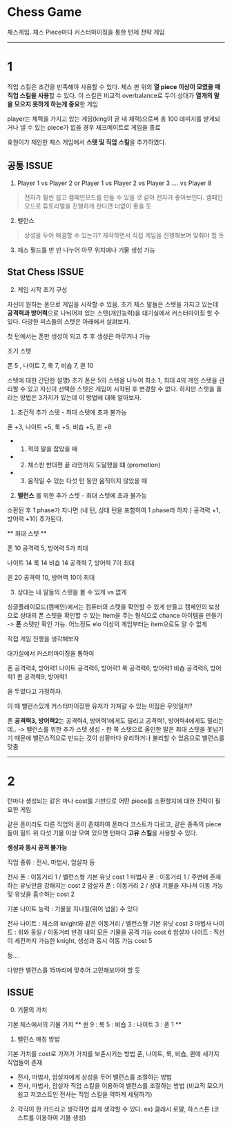 # Chess Game

체스게임. 체스 Piece마다 커스터마이징을 통한 턴제 전략 게임

---
# 1
직업 스킬은 조건을 만족해야 사용할 수 있다. 체스 판 위의 **열 piece 이상이 모였을 때 직업 스킬을 사용**할 수 있다. 이 스킬은 비교적 overbalance로 두어 상대가 **열개의 말을 모으지 못하게 하는게 중요**한 게임

player는 체력을 가지고 있는 게임(king이 곧 내 체력)으로써 총 100 데미지를 받게되거나 낼 수 있는 piece가 없을 경우 체크메이트로 게임을 종료

효원이가 제안한 체스 게임에서 **스텟 및 직업 스킬**을 추가하였다.

## 공통 ISSUE
1. Player 1 vs Player 2 or Player 1 vs Player 2 vs Player 3 .... vs Player 8

> 전자가 훨씬 쉽고 캠페인모드를 만들 수 있을 것 같아 전자가 좋아보인다. 
캠페인모드로 튜토리얼을 진행하게 한다면 더없이 좋을 듯

2. 밸런스
> 상성을 두어 해결할 수 있는가?
> 제작하면서 직접 게임을 진행해보며 맞춰야 할 듯

3. 체스 필드를 반 반 나누어 아무 위치에나 기물 생성 가능 


## Stat Chess ISSUE
2. 게임 시작 초기 구성

자신이 원하는 폰으로 게임을 시작할 수 있음. 초기 체스 말들은 스텟을 가지고 있는데 **공격력과 방어력**으로 나뉘어져 있는 스텟(개인능력)을 대기실에서 커스터마이징 할 수 있다. 다양한 피스들의 스텟은 아래에서 살펴보자.

첫 턴에서는 폰만 생성이 되고 추 후 생성은 아무거나 가능

초기 스텟

폰 5 , 나이트 7, 룩 7, 비숍 7, 퀸 10

스텟에 대한 간단한 설명)
초기 폰은 5의 스텟을 나누어 최소 1, 최대 4의 개인 스텟을 관리할 수 있고 자신이 선택한 스텟은 게임이 시작된 후 변경할 수 없다. 하지만 스텟을 올리는 방법은 3가지가 있는데 이 방법에 대해 알아보자.

1. 조건적 추가 스텟 - 최대 스텟에 초과 불가능

폰 +3, 나이트 +5, 룩 +5, 비숍 +5, 퀸 +8

- 1. 적의 말을 잡았을 때

- 2. 체스판 반대편 끝 라인까지 도달했을 떄 (promotion)

- 3. 움직일 수 있는 다섯 턴 동안 움직이지 않았을 때

2. **밸런스** 를 위한 추가 스텟 - 최대 스텟에 초과 불가능

소환된 후 1 phase가 지나면 (내 턴, 상대 턴을 포함하여 1 phase라 하자.) 공격력 +1, 방어력 +1이 추가된다.


** 최대 스텟 **

폰 10 
공격력 5, 방어력 5가 최대

나이트 14 룩 14 비숍 14
공격력 7, 방어력 7이 최대

퀸 20
공격력 10, 방어력 10이 최대



3. 상대는 내 말들의 스텟을 볼 수 있게 vs 없게

싱글플레이모드(캠페인)에서는 컴퓨터의 스텟을 확인할 수 있게 만들고 캠페인의 보상으로 상대의 폰 스텟을 확인할 수 있는 Item을 주는 형식으로 chance 아이템을 만들기 
-> **폰** 스텟만 확인 가능. 어느정도 elo 이상의 게임부터는 item으로도 알 수 없게

직접 게임 진행을 생각해보자

대기실에서 커스터마이징을 통하여

폰 공격력4, 방어력1
나이트 공격력6, 방어력1
룩 공격력6, 방어력1
비숍 공격력6, 방어력1
퀸 공격력9, 방어력1

을 두었다고 가정하자.

이 때 밸런스있게 커스터마이징한 유저가 가져갈 수 있는 이점은 무엇일까?

폰 **공격력3, 방어력2**는 공격력4, 방어력1에게도 밀리고 공격력1, 방어력4에게도 밀리는데..
-> 밸런스를 위한 추가 스텟 생성 - 한 쪽 스텟으로 올인한 말은 최대 스텟을 못넘기기 때문에 밸런스적으로 만드는 것이 상황마다 유리하거나 불리할 수 있음으로 밸런스를 맞춤

---
# 2

턴마다 생성되는 같은 마나 cost를 기반으로 어떤 piece를 소환할지에 대한 전략이 필요한 게임

같은 폰이라도 다른 직업의 폰이 존재하여 폰마다 코스트가 다르고, 같은 종족의 piece들이 필드 위 다섯 기물 이상 모여 있으면 턴마다 **고유 스킬**을 사용할 수 있다.

**생성과 동시 공격 불가능**

직업 종류 : 전사, 마법사, 암살자 등

전사 폰 : 이동거리 1 / 밸런스형 기본 유닛 cost 1
마법사 폰 : 이동거리 1 / 주변에 존재하는 유닛만큼 강해지는 cost 2
암살자 폰 : 이동거리 2 / 상대 기물을 지나쳐 이동 가능 및 유닛을 흡수하는 cost 2

기본 나이트 능력 : 기물을 지나칠(뛰어 넘을) 수 있다

전사 나이트 : 체스의 knight와 같은 이동거리 / 밸런스형 기본 유닛 cost 3
마법사 나이트 : 위와 동일 / 이동거리 반경 내의 모든 기물을 공격 가능 cost 6
암살자 나이트 : 직선이 세칸까지 가능한 knight, 생성과 동시 이동 가능 cost 5

등....

다양한 밸런스를 15마리에 맞추어 고민해보아야 할 듯


## ISSUE

0. 기물의 가치

기본 체스에서의 기물 가치
** 퀸 9 : 룩 5 : 비숍 3 : 나이트 3 : 폰 1 **

1. 밸런스 매칭 방법

기본 가치를 cost로 가져가 가치를 보존시키는 방법
폰, 나이트, 룩, 비숍, 퀸에 세가지 직업들이 존재
 - 전사, 마법사, 암살자에게 상성을 두어 밸런스를 조절하는 방법
 - 전사, 마법사, 암살자 직업 스킬을 이용하여 밸런스를 조절하는 방법 (비교적 모으기 쉽고 저코스트인 전사는 직업 스킬을 약하게 세팅하기)

2. 각각이 한 카드라고 생각하면 쉽게 생각할 수 있다.
ex) 클래시 로얄, 하스스톤 (코스트를 이용하여 기물 생성)


